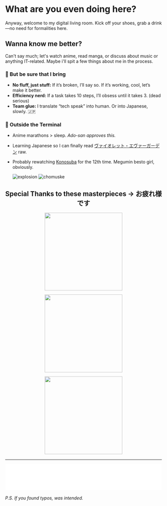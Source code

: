 # What are you even doing here?

Anyway, welcome to my digital living room. Kick off your shoes, grab a drink—no need for formalities here.

## Wanna know me better?

Can't say much; let's watch anime, read manga, or discuss about music or anything IT-related. Maybe i'll spit a few things about me in the process.

### 🚥 But be sure that I bring

- **No fluff, just stuff:**  If it’s broken, I’ll say so. If it’s working, cool, let’s make it better.
- **Efficiency nerd:** If a task takes 10 steps, I’ll obsess until it takes 3. (dead serious)
- **Team glue:** I translate “tech speak” into human. Or into Japanese, slowly. 🇯🇵

### 🚧 Outside the Terminal

- Anime marathons > sleep. *Ado-san approves this.*
- Learning Japanese so I can finally read [ヴァイオレット・エヴァーガーデン](https://anilist.co/manga/97298/Violet-Evergarden/) raw.
- Probably rewatching [Konosuba](https://anilist.co/anime/21202/Kono-Subarashii-Sekai-ni-Shukufuku-wo/) for the 12th time.
    Megumin besto girl, obviously.

    <img src="https://c.tenor.com/uX8RUdk-an4AAAAd/tenor.gif" alt="explosion" width="300">
    <img src="https://c.tenor.com/NZhNfPuifwEAAAAd/tenor.gif" alt="chomuske" width="300">

<!-- START congrats section -->

<div align="center">
    <h2>Special Thanks to these masterpieces → お疲れ様です</h2>

<div style="display: flex; justify-content: center; gap: 10px; flex-wrap: wrap;">
<a href="https://open.spotify.com/album/4qApTp9557qYZzRLEih4uP">
    <img
        style="height: 250px; width: 250px; object-fit: cover;"
        src="https://i.scdn.co/image/ab67616d0000b2733d1869d8c477d291a205a2d6"
    >
</a>

<a href="https://open.spotify.com/artist/6mEQK9m2krja6X1cfsAjfl">
    <img
        style="height: 250px; width: 250px; object-fit: cover;"
        src="https://ado-shop.com/cdn/shop/files/TYCT-69345.jpg?v=1736444696"
    >
</a>

<a href="https://open.spotify.com/album/24pr7CLiiJk8rUsXcocSA4">
    <img
        style="height: 250px; width: 250px; object-fit: cover;"
        src="https://i.scdn.co/image/ab67616d0000b27374164dc6fb6a320abf6a34fd"
    >
</a>
</div>
</div>

<!-- END congrats section -->
--------------------------------------------------------------------------------------

<div align="center">
<picture>
  <source media="(max-width: 768px)" srcset="static/anilist.characters.mobile.svg">
  <source width="1200px" media="(min-width: 769px)" srcset="static/anilist.characters.desktop.svg">
  <img src="static/anilist.characters.desktop.svg" alt="AniList Characters | MEGUMIN BEST GIRL">
</picture>
</div>

*P.S. If you found typos, was intended.*
<!-- Do you think that I am insane? -->
